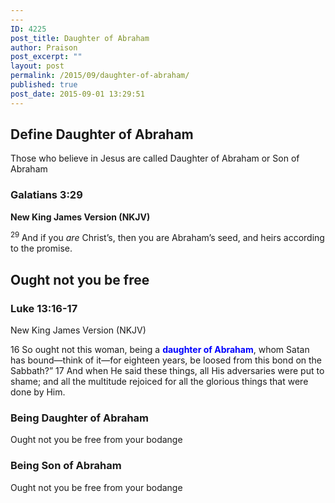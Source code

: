 ```yaml
---
---
ID: 4225
post_title: Daughter of Abraham
author: Praison
post_excerpt: ""
layout: post
permalink: /2015/09/daughter-of-abraham/
published: true
post_date: 2015-09-01 13:29:51
---
```

<h2>Define Daughter of Abraham</h2>
Those who believe in Jesus are called Daughter of Abraham or Son of Abraham
<h3><strong>Galatians 3:29</strong></h3>
<strong>New King James Version (NKJV)</strong>

<span id="en-NKJV-29132" class="text Gal-3-29"><sup class="versenum">29 </sup>And if you <i>are</i> Christ’s, then you are Abraham’s seed, and heirs according to the promise.</span>
<h2>Ought not you be free</h2>
<h3>Luke 13:16-17</h3>
New King James Version (NKJV)

16 So ought not this woman, being a <strong><span style="color: #0000ff;">daughter of Abraham</span></strong>, whom Satan has bound—think of it—for eighteen years, be loosed from this bond on the Sabbath?” 17 And when He said these things, all His adversaries were put to shame; and all the multitude rejoiced for all the glorious things that were done by Him.
<h3>Being Daughter of Abraham</h3>
Ought not you be free from your bodange
<h3>Being Son of Abraham</h3>
Ought not you be free from your bodange